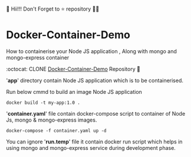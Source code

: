 👋 Hii!!! Don't Forget to ⭐ repository 👨‍💻
# Docker-Container-Demo
How to containerise your Node JS application , Along with mongo and mongo-express container

:octocat: CLONE [Docker-Container-Demo](https://github.com/joyal007/Docker-Container-Demo) Repository 📁

'**app**' directory contain Node JS application which is to be containerised.

Run below cmmd to build an image Node JS application
```
docker build -t my-app:1.0 .
```

'**container.yaml**' file contain docker-compose script to container of Node Js, mongo & mongo-express images.

```
docker-compose -f container.yaml up -d
```

You can ignore '**run.temp**' file it contain docker run script which helps in using mongo and mongo-express service during development phase.
